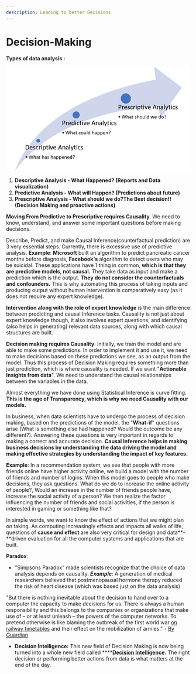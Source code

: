 ```yaml
---
description: Leading to better Decisions
---
```


# Decision-Making

**Types of data analysis :**

![Predictive to Prescriptive Analytics is where causality comes in.](.gitbook/assets/image.png)

1. **Descriptive Analysis - What Happened? \(Reports and Data visualization\)**
2. **Predictive Analysis - What will Happen? \(Predictions about future\)**
3. **Prescriptive Analysis - What should we do?The Best decision!! \(Decision Making and proactive actions\)**

**Moving From Predictive to Prescriptive requires Causality**. We need to know, understand, and answer some important questions before making decisions. 

Describe, Predict, and make Causal Inference\(counterfactual prediction\) are 3 very essential steps. Currently, there is excessive use of predictive analysis. **Example**: **Microsoft** built an algorithm to predict pancreatic cancer months before diagnosis, **Facebook's** algorithm to detect users who may be suicidal. These applications have 1 thing in common, **which is that they are predictive models, not causal.** They take data as input and make a prediction which is the output. **They do not consider the counterfactuals and confounders.** This is why automating this process of taking inputs and producing output without human intervention is comparatively easy \(as it does not require any expert knowledge\). 

**Intervention along with the role of expert knowledge** is the main difference between predicting and causal Inference tasks. Causality is not just about expert knowledge though, it also involves expert questions, and identifying \(also helps in generating\) relevant data sources, along with which causal structures are built.

**Decision making requires Causality**. Initially, we train the model and are able to make some predictions. In order to implement it and use it, we need to make decisions based on these predictions we see, as an output from the model. Thus this process of Decision Making requires something more than just prediction, which is where causality is needed. If we want "**Actionable Insights from data**". We need to understand the causal relationships between the variables in the data. 

Almost everything we have done using Statistical Inference is curve fitting. **This is the age of Transparency, which is why we need Causality with our models.**

In business, when data scientists have to undergo the process of decision making, based on the predictions of the model, the "**What-if**" questions arise \(What is something else had happened? Would the outcome be any different?\). Answering these questions is very important in regards to making a correct and accurate decision. **Causal Inference helps in making business decisions by understanding the data driving the model and making effective strategies by understanding the impact of key features.**

**Example**: In a recommendation system, we see that people with more friends online have higher activity online, we build a model with the number of friends and number of logins. When this model goes to people who make decisions, they ask questions. What do we do to increase the online activity of people?, Would an increase in the number of friends people have, increase the social activity of a person? We then realize the factor influencing the number of friends and social activities, if the person is interested in gaming or something like that?

In simple words, we want to know the effect of actions that we might plan on taking. As computing increasingly effects and impacts all walks of life, questions of **cause and effect** are also very critical for design and data**-**driven evaluation for all the computer systems and applications that are built.

**Paradox**: 

* "Simpsons Paradox" made scientists recognize that the choice of data analysis depends on causality. _**Example**_: A generation of medical researchers believed that postmenopausal hormone therapy reduced the risk of heart disease \(which was based just on the data analysis\)

"But there is nothing inevitable about the decision to hand over to a computer the capacity to make decisions for us. There is always a human responsibility and this belongs to the companies or organizations that make use of – or at least unleash – the powers of the computer networks. To pretend otherwise is like blaming the outbreak of the first world war [on railway timetables](http://media.nationalarchives.gov.uk/index.php/railways-and-the-mobilisation-for-war-in-1914/) and their effect on the mobilization of armies." - [By Guardian ](https://www.theguardian.com/commentisfree/2016/oct/23/the-guardian-view-on-machine-learning-people-must-decide)

* **Decision Intelligence:** This new field of Decision Making is now being turned into a whole new field called ****[**Decision Intelligence**](https://en.wikipedia.org/wiki/Decision_intelligence)**.** The right decision or performing better actions from data is what matters at the end of the day.

